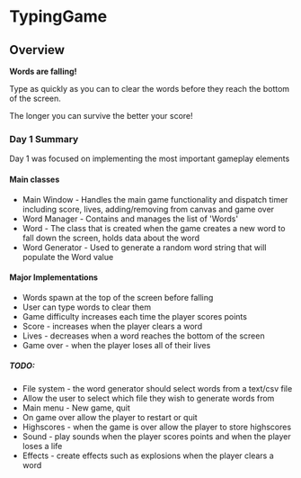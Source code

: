 # TypingGame

## Overview
**Words are falling!**

Type as quickly as you can to clear the words before they reach the bottom of the screen. 

The longer you can survive the better your score!

### Day 1 Summary
Day 1 was focused on implementing the most important gameplay elements
#### Main classes
* Main Window - Handles the main game functionality and dispatch timer including score, lives, adding/removing from canvas and game over
* Word Manager - Contains and manages the list of 'Words'
* Word - The class that is created when the game creates a new word to fall down the screen, holds data about the word
* Word Generator - Used to generate a random word string that will populate the Word value 

#### Major Implementations
* Words spawn at the top of the screen before falling 
* User can type words to clear them 
* Game difficulty increases each time the player scores points
* Score - increases when the player clears a word
* Lives - decreases when a word reaches the bottom of the screen
* Game over - when the player loses all of their lives

##### TODO:
* File system - the word generator should select words from a text/csv file
* Allow the user to select which file they wish to generate words from
* Main menu - New game, quit
* On game over allow the player to restart or quit
* Highscores - when the game is over allow the player to store highscores
* Sound - play sounds when the player scores points and when the player loses a life
* Effects - create effects such as explosions when the player clears a word
